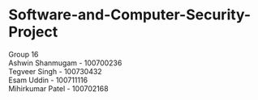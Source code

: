 # Software-and-Computer-Security-Project
Group 16\
Ashwin Shanmugam - 100700236\
Tegveer Singh - 100730432\
Esam Uddin - 100711116\
Mihirkumar Patel - 100702168
